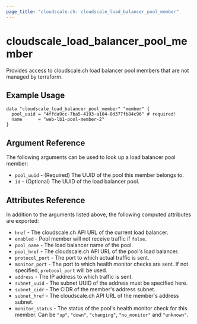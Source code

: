 ```yaml
---
page_title: "cloudscale.ch: cloudscale_load_balancer_pool_member"
---
```


# cloudscale\_load\_balancer\_pool\_member

Provides access to cloudscale.ch load balancer pool members that are not managed by terraform.

## Example Usage

```hcl
data "cloudscale_load_balancer_pool_member" "member" {
  pool_uuid = "4ffda9cc-7ba5-4193-a104-0d377fb84c96" # required!
  name      = "web-lb1-pool-member-2"
}
```

## Argument Reference

The following arguments can be used to look up a load balancer pool member:

* `pool_uuid` - (Required) The UUID of the pool this member belongs to.
* `id` - (Optional) The UUID of the load balancer pool.

## Attributes Reference

In addition to the arguments listed above, the following computed attributes are exported:

* `href` - The cloudscale.ch API URL of the current load balancer.
* `enabled` - Pool member will not receive traffic if `false`.
* `pool_name` - The load balancer name of the pool.
* `pool_href` - The cloudscale.ch API URL of the pool's load balancer.
* `protocol_port` - The port to which actual traffic is sent.
* `monitor_port` - The port to which health monitor checks are sent. If not specified, `protocol_port` will be used.
* `address` - The IP address to which traffic is sent.
* `subnet_uuid` - The subnet UUID of the address must be specified here.
* `subnet_cidr` - The CIDR of the member's address subnet.
* `subnet_href` - The cloudscale.ch API URL of the member's address subnet.
* `monitor_status` - The status of the pool's health monitor check for this member. Can be `"up"`, `"down"`, `"changing"`, `"no_monitor"` and `"unknown"`.